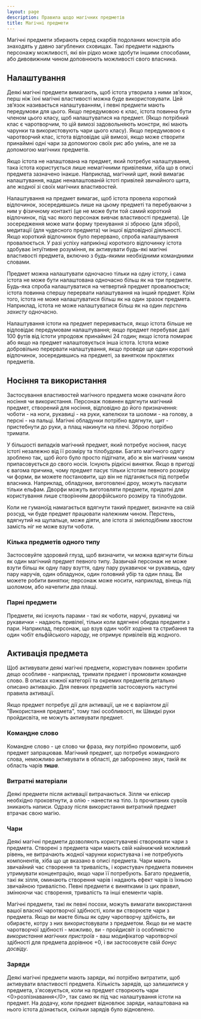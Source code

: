 ```yaml
---
layout: page
description: Правила щодо магічних предметів
title: Магічні предмети
---
```


Магічні предмети збирають серед скарбів подоланих монстрів або знаходять у давно загублених сховищах. Такі предмети надають персонажу можливості, які він рідко може здобути іншими способами, або дивовижним чином доповнюють можливості свого власника.

## Налаштування
Деякі магічні предмети вимагають, щоб істота утворила з ними зв’язок, перш ніж їхні магічні властивості можна буде використовувати. Цей зв’язок називається налаштуванням, і певні предмети мають передумови для цього. Якщо передумовою є клас, істота повинна бути членом цього класу, щоб налаштуватися на предмет. (Якщо потрібний клас є чаротворчим, то цій вимозі задовольняють монстри, які мають чарунки та використовують чари цього класу). Якщо передумовою є чаротворчий клас, істота відповідає цій вимозі, якщо може створити принаймні одні чари за допомогою своїх рис або умінь, але не за допомогою магічних предметів.

Якщо істота не налаштована на предмет, який потребує налаштування, така істота користується лише немагічними привілеями, хіба що в описі предмета зазначено інакше. Наприклад, магічний щит, який вимагає налаштування, надає неналаштованій істоті привілей звичайного щита, але жодної зі своїх магічних властивостей.

Налаштування на предмет вимагає, щоб істота провела короткий відпочинок, зосередившись лише на цьому предметі та перебуваючи з ним у фізичному контакті (це не може бути той самий короткий відпочинок, під час якого персонаж вивчає властивості предмета). Це зосередження може мати форму тренування зі зброєю (для зброї), медитації (для чудесного предмета) чи іншої відповідної діяльності. Якщо короткий відпочинок було перервано, спроба налаштування провалюється. У разі успіху наприкінці короткого відпочинку істота здобуває інтуїтивне розуміння, як активувати будь-які магічні властивості предмета, включно з будь-якими необхідними командними словами.

Предмет можна налаштувати одночасно тільки на одну істоту, і сама істота не може бути налаштована одночасно більш як на три предмети. Будь-яка спроба налаштуватися на четвертий предмет провалюється; істота повинна спершу перервати налаштування на інший предмет. Крім того, істота не може налаштуватися більш як на один зразок предмета. Наприклад, істота не може налаштуватися більш як на один *перстень захисту* одночасно.

Налаштування істоти на предмет переривається, якщо істота більше не відповідає передумовам налаштування; якщо предмет перебуває далі 100 футів від істоти упродовж принаймні 24 годин; якщо істота помирає або якщо на предмет налаштовується інша істота. Істота може добровільно перервати налаштування, якщо проведе ще один короткий відпочинок, зосередившись на предметі, за винятком проклятих предметів.

## Носіння та використання
Застосування властивостей магічного предмета може означати його носіння чи використання. Персонаж повинен вдягнути магічний предмет, створений для носіння, відповідно до його призначення: чоботи - на ноги, рукавиці - на руки, капелюхи та шоломи - на голову, а персні - на пальці. Магічні обладунки потрібно вдягнути, щит - пристебнути до руки, а плащ накинути на плечі. Зброю потрібно тримати.

У більшості випадків магічний предмет, який потребує носіння, пасує істоті незалежно від її розміру та тілобудови. Багато магічного одягу зроблено так, щоб його було просто підігнати, або ж він магічним чином припасовується до свого носія. Існують рідкісні винятки. Якщо в пригоді є вагома причина, чому предмет пасує тільки істотам певного розміру чи форми, ви можете постановити, що він не підганяється під потреби власника. Наприклад, обладунки, виготовлені дроу, можуть пасувати тільки ельфам. Дворфи можуть виготовляти предмети, придатні для користування лише створінням дворфійського розміру та тілобудови.

Коли не гуманоїд намагається вдягнути такий предмет, визначте на свій розсуд, чи буде предмет працювати належним чином. Перстень, вдягнутий на щупальце, може діяти, але істота зі змієподібним хвостом замість ніг не може взути чоботи.

### Кілька предметів одного типу
Застосовуйте здоровий глузд, щоб визначити, чи можна вдягнути більш як один магічний предмет певного типу. Зазвичай персонаж не може взути більш як одну пару взуття, одну пару рукавичок чи рукавиць, одну пару наручів, один обладунок, один головний убір та один плащ. Ви можете робити винятки; персонаж може носити, наприклад, вінець під шоломом, або начепити два плащі.

### Парні предмети
Предмети, які існують парами - такі як чоботи, наручі, рукавиці чи рукавички - надають привілеї, тільки коли вдягнені обидва предмети з пари. Наприклад, персонаж, що взув один чобіт ходіння та стрибання та один чобіт ельфійського народу, не отримує привілеїв від жодного.

## Активація предмета
Щоб активувати деякі магічні предмети, користувач повинен зробити дещо особливе - наприклад, тримати предмет і промовити командне слово. В описах кожної категорії та окремих предметів детально описано активацію. Для певних предметів застосовують наступні правила активації.

Якщо предмет потребує дії для активації, це не є варіантом дії "Використання предмета", тому такі особливості, як Швидкі руки пройдисвіта, не можуть активувати предмет.

### Командне слово
Командне слово - це слово чи фраза, яку потрібно промовити, щоб предмет запрацював. Магічний предмет, що потребує командного слова, неможливо активувати в області, де заборонено звук, такій як область чарів ***тиша***.

### Витратні матеріали
Деякі предмети після активації витрачаються. Зілля чи еліксир необхідно проковтнути, а олію - нанести на тіло. Із прочитаних сувоїв зникають написи. Одразу після використання витратний предмет втрачає свою магію.

### Чари
Деякі магічні предмети дозволяють користувачеві створювати чари з предмета. Створені з предмета чари мають свій найнижчий можливий рівень, не витрачають жодної чарунки користувача і не потребують компонентів, хіба що це вказано в описі предмета. Чари мають звичайний час створення та тривалість, і користувач предмета повинен утримувати концентрацію, якщо чари її потребують. Багато предметів, такі як зілля, оминають створення чарів і надають ефект чарів із їхньою звичайною тривалістю. Певні предмети є винятками із цих правил, змінюючи час створення, тривалість та інші елементи чарів.

Магічні предмети, такі як певні посохи, можуть вимагати використання вашої власної чаротворчої здібності, коли ви створюєте чари з предмета. Якщо ви маєте більш як одну чаротворчу здібність, ви обираєте, котру з них використовувати з предметом. Якщо ви не маєте чаротворчої здібності - можливо, ви - пройдисвіт із особливістю *використання магічних пристроїв* - ваш модифікатор чаротворчої здібності для предмета дорівнює +0, і ви застосовуєте свій *бонус досвіду*.

### Заряди
Деякі магічні предмети мають заряди, які потрібно витратити, щоб активувати властивості предмета. Кількість зарядів, що залишилися у предмета, з'ясовується, коли на предмет створюють чари <0>розпізнавання</0>, так само як під час налаштування істоти на предмет. На додачу, коли предмет відновлює заряди, налаштована на нього істота дізнається, скільки зарядів було відновлено.
